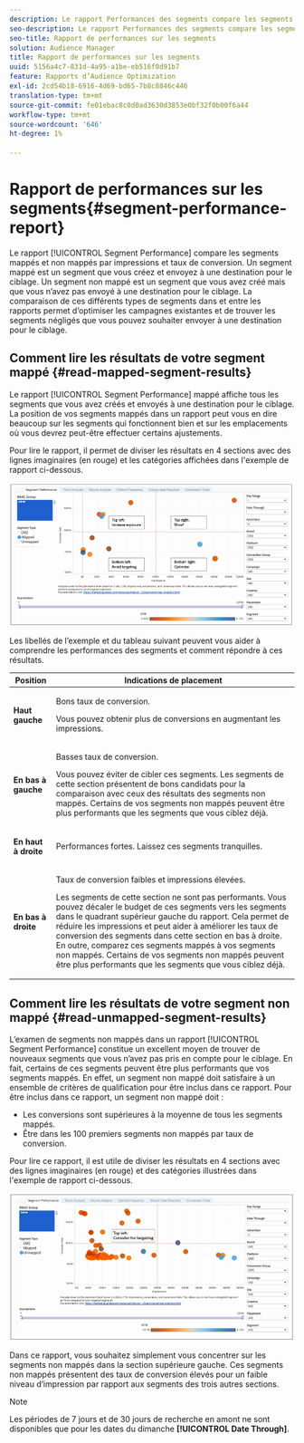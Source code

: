 ```yaml
---
description: Le rapport Performances des segments compare les segments mappés et non mappés par impressions et taux de conversion. Un segment mappé est un segment que vous créez et envoyez à une destination pour le ciblage. Un segment non mappé est un segment que vous avez créé mais que vous n’avez pas envoyé à une destination pour le ciblage. La comparaison de ces différents types de segments dans et entre les rapports permet d’optimiser les campagnes existantes et de trouver les segments négligés que vous pouvez souhaiter envoyer à une destination pour le ciblage.
seo-description: Le rapport Performances des segments compare les segments mappés et non mappés par impressions et taux de conversion. Un segment mappé est un segment que vous créez et envoyez à une destination pour le ciblage. Un segment non mappé est un segment que vous avez créé mais que vous n’avez pas envoyé à une destination pour le ciblage. La comparaison de ces différents types de segments dans et entre les rapports permet d’optimiser les campagnes existantes et de trouver les segments négligés que vous pouvez souhaiter envoyer à une destination pour le ciblage.
seo-title: Rapport de performances sur les segments
solution: Audience Manager
title: Rapport de performances sur les segments
uuid: 5156a4c7-831d-4a95-a1be-eb516f0d91b7
feature: Rapports d’Audience Optimization
exl-id: 2cd54b18-6916-4d69-bd65-7b8c8846c446
translation-type: tm+mt
source-git-commit: fe01ebac8c0d0ad3630d3853e0bf32f0b00f6a44
workflow-type: tm+mt
source-wordcount: '646'
ht-degree: 1%

---
```


# Rapport de performances sur les segments{#segment-performance-report}

Le rapport [!UICONTROL Segment Performance] compare les segments mappés et non mappés par impressions et taux de conversion. Un segment mappé est un segment que vous créez et envoyez à une destination pour le ciblage. Un segment non mappé est un segment que vous avez créé mais que vous n’avez pas envoyé à une destination pour le ciblage. La comparaison de ces différents types de segments dans et entre les rapports permet d’optimiser les campagnes existantes et de trouver les segments négligés que vous pouvez souhaiter envoyer à une destination pour le ciblage.

## Comment lire les résultats de votre segment mappé {#read-mapped-segment-results}

Le rapport [!UICONTROL Segment Performance] mappé affiche tous les segments que vous avez créés et envoyés à une destination pour le ciblage. La position de vos segments mappés dans un rapport peut vous en dire beaucoup sur les segments qui fonctionnent bien et sur les emplacements où vous devrez peut-être effectuer certains ajustements.

Pour lire le rapport, il permet de diviser les résultats en 4 sections avec des lignes imaginaires (en rouge) et les catégories affichées dans l&#39;exemple de rapport ci-dessous.

![](assets/mapped-segment-performance.png)

Les libellés de l’exemple et du tableau suivant peuvent vous aider à comprendre les performances des segments et comment répondre à ces résultats.

<table id="table_A29253B30DFA4CD7B3B7C320DE0BDEA4"> 
 <thead> 
  <tr> 
   <th colname="col1" class="entry"> Position </th> 
   <th colname="col2" class="entry"> Indications de placement </th> 
  </tr> 
 </thead>
 <tbody> 
  <tr> 
   <td colname="col1"> <p> <b>Haut gauche</b> </p> </td> 
   <td colname="col2"> <p>Bons taux de conversion. </p> <p>Vous pouvez obtenir plus de conversions en augmentant les impressions. </p> </td> 
  </tr> 
  <tr> 
   <td colname="col1"> <p> <b>En bas à gauche</b> </p> </td> 
   <td colname="col2"> <p>Basses taux de conversion. </p> <p>Vous pouvez éviter de cibler ces segments. Les segments de cette section présentent de bons candidats pour la comparaison avec ceux des résultats des segments non mappés. Certains de vos segments non mappés peuvent être plus performants que les segments que vous ciblez déjà. </p> </td> 
  </tr> 
  <tr> 
   <td colname="col1"> <p> <b>En haut à droite</b> </p> </td> 
   <td colname="col2"> <p>Performances fortes. Laissez ces segments tranquilles. </p> </td> 
  </tr> 
  <tr> 
   <td colname="col1"> <p> <b>En bas à droite</b> </p> </td> 
   <td colname="col2"> <p>Taux de conversion faibles et impressions élevées. </p> <p>Les segments de cette section ne sont pas performants. Vous pouvez décaler le budget de ces segments vers les segments dans le quadrant supérieur gauche du rapport. Cela permet de réduire les impressions et peut aider à améliorer les taux de conversion des segments dans cette section en bas à droite. En outre, comparez ces segments mappés à vos segments non mappés. Certains de vos segments non mappés peuvent être plus performants que les segments que vous ciblez déjà. </p> </td> 
  </tr> 
 </tbody> 
</table>

## Comment lire les résultats de votre segment non mappé {#read-unmapped-segment-results}

L’examen de segments non mappés dans un rapport [!UICONTROL Segment Performance] constitue un excellent moyen de trouver de nouveaux segments que vous n’avez pas pris en compte pour le ciblage. En fait, certains de ces segments peuvent être plus performants que vos segments mappés. En effet, un segment non mappé doit satisfaire à un ensemble de critères de qualification pour être inclus dans ce rapport. Pour être inclus dans ce rapport, un segment non mappé doit :

* Les conversions sont supérieures à la moyenne de tous les segments mappés.
* Être dans les 100 premiers segments non mappés par taux de conversion.

Pour lire ce rapport, il est utile de diviser les résultats en 4 sections avec des lignes imaginaires (en rouge) et des catégories illustrées dans l&#39;exemple de rapport ci-dessous.

![](assets/unmapped-segment-performance.png)

Dans ce rapport, vous souhaitez simplement vous concentrer sur les segments non mappés dans la section supérieure gauche. Ces segments non mappés présentent des taux de conversion élevés pour un faible niveau d’impression par rapport aux segments des trois autres sections.

>[!NOTE]
>
>Les périodes de 7 jours et de 30 jours de recherche en amont ne sont disponibles que pour les dates du dimanche **[!UICONTROL Date Through]**.
